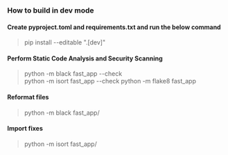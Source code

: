 ### How to build in dev mode
#### Create pyproject.toml and requirements.txt and run the below command
> pip install --editable ".[dev]"   
#### Perform Static Code Analysis and Security Scanning
> python -m black fast_app --check  
> python -m isort fast_app --check
> python -m flake8 fast_app

#### Reformat files
> python -m  black fast_app/  

#### Import fixes
> python -m isort fast_app/

